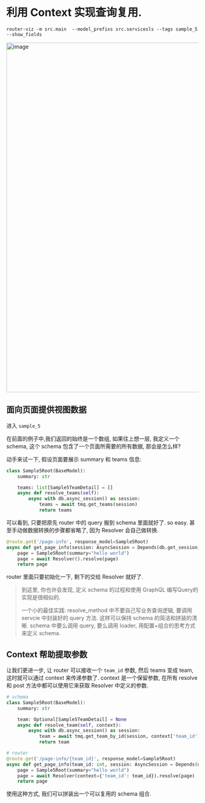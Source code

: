 # 利用 Context 实现查询复用.

```shell
router-viz -m src.main  --model_prefixs src.servicesls --tags sample_5 --show_fields
```

<img width="1631" height="917" alt="image" src="https://github.com/user-attachments/assets/a965adb3-6575-44e0-9cbd-2b617d368e27" />

## 面向页面提供视图数据

进入 `sample_5`

在前面的例子中,我们返回的始终是一个数组, 如果往上想一层, 我定义一个 schema, 这个 schema 包含了一个页面所需要的所有数据, 那会是怎么样?

动手来试一下, 假设页面要展示 summary 和 teams 信息:

```python
class Sample5Root(BaseModel):
    summary: str

    teams: list[Sample5TeamDetail] = []
    async def resolve_teams(self):
        async with db.async_session() as session:
            teams = await tmq.get_teams(session)
            return teams
```

可以看到, 只要把原先 router 中的 query 搬到 schema 里面就好了. so easy. 甚至手动做数据转换的步骤都省略了, 因为 Resolver 会自己做转换.

```python
@route.get('/page-info', response_model=Sample5Root)
async def get_page_info(session: AsyncSession = Depends(db.get_session)):
    page = Sample5Root(summary="hello world")
    page = await Resolver().resolve(page)
    return page
```

router 里面只要初始化一下, 剩下的交给 Resolver 就好了.

> 到这里, 你也许会发现, 定义 schema 的过程和使用 GraphQL 编写Query的实现是很相似的. 
>
> 一个小的最佳实践: resolve_method 中不要自己写业务查询逻辑, 要调用 servcie 中封装好的 query 方法. 这样可以保持 schema 的简洁和拼装的清晰. schema 中要么调用 query, 要么调用 loader, 用配置+组合的思考方式来定义 schema.

## Context 帮助提取参数

让我们更进一步, 让 router 可以接收一个 `team_id` 参数, 然后 teams 变成 team, 这时就可以通过 context 来传递参数了.
context 是一个保留参数, 在所有 resolve 和 post 方法中都可以使用它来获取 Resolver 中定义的参数.

```python
# schema
class Sample5Root(BaseModel):
    summary: str

    team: Optional[Sample5TeamDetail] = None
    async def resolve_team(self, context):
        async with db.async_session() as session:
            team = await tmq.get_team_by_id(session, context['team_id'])
            return team

# router
@route.get('/page-info/{team_id}', response_model=Sample5Root)
async def get_page_info(team_id: int, session: AsyncSession = Depends(db.get_session)):
    page = Sample5Root(summary="hello world")
    page = await Resolver(context={'team_id': team_id}).resolve(page)
    return page
```

使用这种方式, 我们可以拼装出一个可以复用的 schema 组合.
